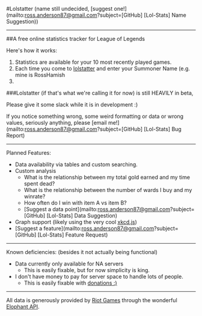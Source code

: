 #Lolstatter
(name still undecided, [suggest one!](mailto:ross.anderson87@gmail.com?subject=[GitHub] [Lol-Stats] Name Suggestion))

---

##A free online statistics tracker for League of Legends

Here's how it works: 
1. Statistics are available for your 10 most recently played games.
2. Each time you come to [lolstatter](http://www.rosshamish.netau.net/lol/) and enter your Summoner Name (e.g. mine is RossHamish
3. 

###Lolstatter (if that's what we're calling it for now) is still HEAVILY in beta, 

Please give it some slack while it is in development :) 

If you notice something wrong, some weird formatting or data or wrong values, seriously anything, please [email me!](mailto:ross.anderson87@gmail.com?subject=[GitHub] [Lol-Stats] Bug Report)

---
Planned Features:

- Data availability via tables and custom searching.
- Custom analysis
    - What is the relationship between my total gold earned and my time spent dead?
    - What is the relationship between the number of wards I buy and my winrate?
    - How often do I win with item A vs item B?
    - [Suggest a data point](mailto:ross.anderson87@gmail.com?subject=[GitHub] [Lol-Stats] Data Suggestion)
- Graph support (likely using the very cool [xkcd.js](http://dan.iel.fm/xkcd/))
- [Suggest a feature](mailto:ross.anderson87@gmail.com?subject=[GitHub] [Lol-Stats] Feature Request)

---

Known deficiencies: (besides it not actually being functional)
- Data currently only available for NA servers
    - This is easily fixable, but for now simplicity is king.
- I don't have money to pay for server space to handle lots of people.
    - This is easily fixable with [donations :)](https://www.paypal.com/cgi-bin/webscr?cmd=_donations&business=5AK9LPZFB54L8&lc=CA&item_name=RossHamish%20Lol%2dStats%20Server&currency_code=CAD&bn=PP%2dDonationsBF%3abtn_donateCC_LG%2egif%3aNonHosted)

---

All data is generously provided by [Riot Games](http://www.leagueoflegends.com) through the wonderful [Elophant API](http://www.elophant.com/developers/).